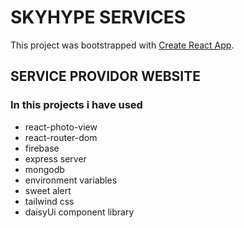 # SKYHYPE SERVICES

This project was bootstrapped with [Create React App](https://github.com/facebook/create-react-app).

## SERVICE PROVIDOR WEBSITE

### In this projects i have used

* react-photo-view
* react-router-dom
* firebase
* express server
* mongodb
* environment variables
* sweet alert
* tailwind css
* daisyUi component library